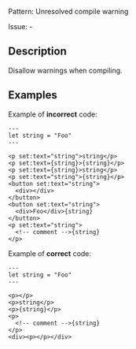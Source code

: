 Pattern: Unresolved compile warning

Issue: -

## Description

Disallow warnings when compiling.

## Examples

Example of **incorrect** code:

```astro
---
let string = "Foo"
---

<p set:text="string">string</p>
<p set:text={string}>{string}</p>
<p set:text={string}>string</p>
<p set:text="string">{string}</p>
<button set:text="string">
  <div></div>
</button>
<button set:text="string">
  <div>Foo</div>{string}
</button>
<p set:text="string">
  <!-- comment -->{string}
</p>
```

Example of **correct** code:

```astro
---
let string = "Foo"
---

<p></p>
<p>string</p>
<p>{string}</p>
<p>
  <!-- comment -->{string}
</p>
<div><p></p></div>
```

